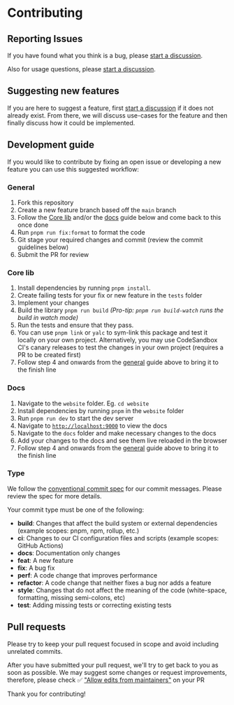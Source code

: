 # Contributing

## Reporting Issues

If you have found what you think is a bug, please [start a discussion](https://github.com/pmndrs/jotai/discussions/new).

Also for usage questions, please [start a discussion](https://github.com/pmndrs/jotai/discussions/new).

## Suggesting new features

If you are here to suggest a feature, first [start a discussion](https://github.com/pmndrs/jotai/discussions/new) if it does not already exist. From there, we will discuss use-cases for the feature and then finally discuss how it could be implemented.

## Development guide

If you would like to contribute by fixing an open issue or developing a new feature you can use this suggested workflow:

### General

1. Fork this repository
2. Create a new feature branch based off the `main` branch
3. Follow the [Core lib](#core-lib) and/or the [docs](#docs) guide below and come back to this once done
4. Run `pnpm run fix:format` to format the code
5. Git stage your required changes and commit (review the commit guidelines below)
6. Submit the PR for review

### Core lib

1. Install dependencies by running `pnpm install`.
2. Create failing tests for your fix or new feature in the `tests` folder
3. Implement your changes
4. Build the library `pnpm run build` _(Pro-tip: `pnpm run build-watch` runs the build in watch mode)_
5. Run the tests and ensure that they pass.
6. You can use `pnpm link` or `yalc` to sym-link this package and test it locally on your own project. Alternatively, you may use CodeSandbox CI's canary releases to test the changes in your own project (requires a PR to be created first)
7. Follow step 4 and onwards from the [general](#general) guide above to bring it to the finish line

### Docs

1. Navigate to the `website` folder. Eg. `cd website`
2. Install dependencies by running `pnpm` in the `website` folder
3. Run `pnpm run dev` to start the dev server
4. Navigate to [`http://localhost:9000`](http://localhost:9000) to view the docs
5. Navigate to the `docs` folder and make necessary changes to the docs
6. Add your changes to the docs and see them live reloaded in the browser
7. Follow step 4 and onwards from the [general](#general) guide above to bring it to the finish line

### Type

We follow the [conventional commit spec](https://www.conventionalcommits.org/en/v1.0.0/) for our commit messages. Please review the spec for more details.

Your commit type must be one of the following:

- **build**: Changes that affect the build system or external dependencies (example scopes: pnpm, npm, rollup, etc.)
- **ci**: Changes to our CI configuration files and scripts (example scopes: GitHub Actions)
- **docs**: Documentation only changes
- **feat**: A new feature
- **fix**: A bug fix
- **perf**: A code change that improves performance
- **refactor**: A code change that neither fixes a bug nor adds a feature
- **style**: Changes that do not affect the meaning of the code (white-space, formatting, missing semi-colons, etc)
- **test**: Adding missing tests or correcting existing tests

## Pull requests

Please try to keep your pull request focused in scope and avoid including unrelated commits.

After you have submitted your pull request, we'll try to get back to you as soon as possible. We may suggest some changes or request improvements, therefore, please check ✅ ["Allow edits from maintainers"](https://docs.github.com/en/pull-requests/collaborating-with-pull-requests/proposing-changes-to-your-work-with-pull-requests/creating-a-pull-request-from-a-fork) on your PR

Thank you for contributing!

